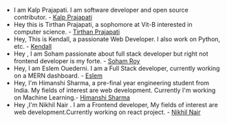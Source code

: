  - I am Kalp Prajapati. I am software developer and open source contributor. - [Kalp Prajapati](https://github.com/munnokd)
 - Hey this is Tirthan Prajapati, a sophomore at Vit-B interested in computer science. - [Tirthan Prajapati](https://github.com/tirthanprajapati) 
 - Hey, This is Kendall, a passionate Web Developer. I also work on Python, etc. - [Kendall](https//github.com/KendallDoesCoding)
 - Hey , I am Soham passionate about full stack developer but right not frontend developer is my forte. - [Soham Roy](https://github.com/SohamRoy-01)
 - Hey, I am Eslem Ouederni. I am a Full Stack developer, currently working on a MERN dashboard. - [Eslem](https://github.com/EslemOuederni)
 - Hey, I'm Himanshi Sharma, a pre-final year engineering student from India. My fields of interest are web development. Currently I'm working on Machine Learning.- [Himanshi Sharma](https://github.com/HIMANSHIKSHARMA)
- Hey ,I'm Nikhil Nair . I am a Frontend developer, My fields of interest are web development.Currently working on react project. - [Nikhil Nair](https://github.com/NIKHILNAIR21)
